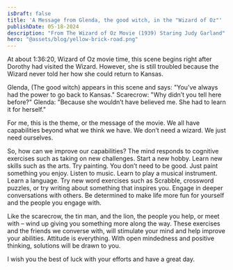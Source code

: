 ```yaml
---
isDraft: false
title: 'A Message from Glenda, the good witch, in the "Wizard of Oz"'
publishDate: 05-18-2024
description: "From The Wizard of Oz Movie (1939) Staring Judy Garland"
hero: "@assets/blog/yellow-brick-road.png"
---
```


At about 1:36:20, Wizard of Oz movie time, this scene begins right after Dorothy had visited the Wizard. However, she is still troubled because the Wizard never told her how she could return to Kansas.

Glenda, (The good witch) appears in this scene and says: "You’ve always had the power to go back to Kansas."
Scarecrow: "Why didn’t you tell here before?"
Glenda: "Because she wouldn’t have believed me. She had to learn it for herself."

For me, this is the theme, or the message of the movie. We all have capabilities beyond what we think we have. We don’t need a wizard. We just need ourselves.

So, how can we improve our capabilities? The mind responds to cognitive exercises such as taking on new challenges. Start a new hobby. Learn new skills such as the arts. Try painting. You don’t need to be good. Just paint something you enjoy. Listen to music. Learn to play a musical instrument. Learn a language. Try new word exercises such as Scrabble, crossword puzzles, or try writing about something that inspires you. Engage in deeper conversations with others. Be determined to make life more fun for yourself and the people you engage with.

Like the scarecrow, the tin man, and the lion, the people you help, or meet with – wind up giving you something more along the way. These exercises and the friends we converse with, will stimulate your mind and help improve your abilities. Attitude is everything. With open mindedness and positive thinking, solutions will be drawn to you.

I wish you the best of luck with your efforts and have a great day.
